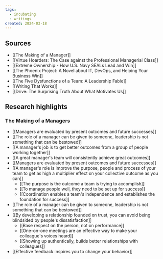 ```yaml
---
tags:
  - incubating
  - writings
created: 2024-03-18
---
```

## Sources

- [[The Making of a Manager]]
- [[Virtue Hoarders: The Case against the Professional Managerial Class]]
- [[Extreme Ownership - How U.S. Navy SEALs Lead and Win]]
- [[The Phoenix Project: A Novel about IT, DevOps, and Helping Your Business Win]]
- [[The Five Dysfunctions of a Team: A Leadership Fable]]
- [[Writing That Works]]
- [[Drive: The Surprising Truth About What Motivates Us]]

## Research highlights

### The Making of a Managers

- [[Managers are evaluated by present outcomes and future successes]]
- [[The role of a manager can be given to someone, leadership is not something that can be bestowed]]
- [[A manager's job is to get better outcomes from a group of people working together]]
- [[A great manager's team will consistently achieve great outcomes]]
- [[Managers are evaluated by present outcomes and future successes]]
- [[A manager's role is improve the purpose, people and process of your team to get as high a multiplier effect on your collective outcome as you can]]
	- [[The purpose is the outcome a team is trying to accomplish]]
	- [[To manage people well, they need to be set up for success]]
	- [[Coordination enables a team's independence and establishes the foundation for success]]
- [[The role of a manager can be given to someone, leadership is not something that can be bestowed]]
- [[By developing a relationship founded on trust, you can avoid being blindsided by people's dissatisfaction]]
	- [[Base respect on the person, not on performance]]
	- [[One-on-one meetings are an effective way to make your colleague's voices heard]]
	- [[Showing up authentically, builds better relationships with colleagues]]
- [[Effective feedback inspires you to change your behavior]]
